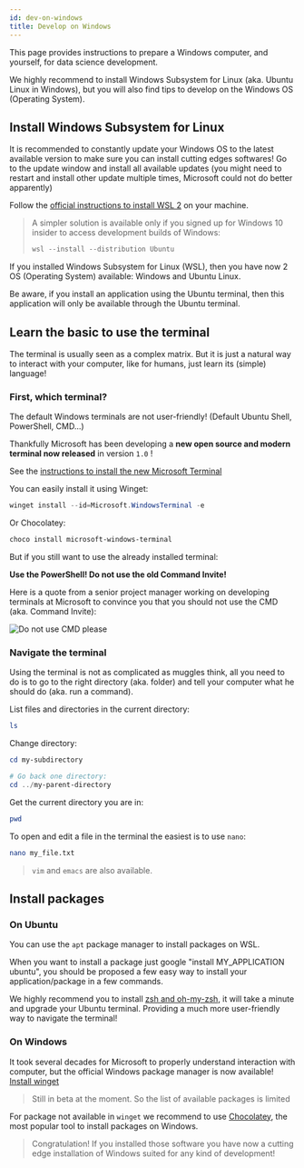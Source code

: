 ```yaml
---
id: dev-on-windows
title: Develop on Windows
---
```


This page provides instructions to prepare a Windows computer, and yourself, for data science development. 

We highly recommend to install Windows Subsystem for Linux (aka. Ubuntu Linux in Windows), but you will also find tips to develop on the Windows OS (Operating System).

## Install Windows Subsystem for Linux

It is recommended to constantly update your Windows OS to the latest available version to make sure you can install cutting edges softwares! Go to the update window and install all available updates (you might need to restart and install other update multiple times, Microsoft could not do better apparently)

Follow the [official instructions to install WSL 2](https://docs.microsoft.com/en-us/windows/wsl/install-win10) on your machine.

> A simpler solution is available only if you signed up for Windows 10 insider to access development builds of Windows:
>
> ```powershell
> wsl --install --distribution Ubuntu
> ```
>

If you installed Windows Subsystem for Linux (WSL), then you have now 2 OS (Operating System) available: Windows and Ubuntu Linux.

Be aware, if you install an application using the Ubuntu terminal, then this application will only be available through the Ubuntu terminal.

## Learn the basic to use the terminal

The terminal is usually seen as a complex matrix. But it is just a natural way to interact with your computer, like for humans, just learn its (simple) language!

### First, which terminal?

The default Windows terminals are not user-friendly! (Default Ubuntu Shell, PowerShell, CMD...)

Thankfully Microsoft has been developing a **new open source and modern terminal now released** in version `1.0` ! 

See the [instructions to install the new Microsoft Terminal](https://github.com/microsoft/terminal)

You can easily install it using Winget:

```powershell
winget install --id=Microsoft.WindowsTerminal -e
```

Or Chocolatey:

```powershell
choco install microsoft-windows-terminal
```

But if you still want to use the already installed terminal:

**Use the PowerShell! Do not use the old Command Invite!**

Here is a quote from a senior project manager working on developing terminals at Microsoft to convince you that you should not use the CMD (aka. Command Invite):

![Do not use CMD please](/best-practices/img/do_not_use_cmd_please.png)

### Navigate the terminal

Using the terminal is not as complicated as muggles think, all you need to do is to go to the right directory (aka. folder) and tell your computer what he should do (aka. run a command).

List files and directories in the current directory:

```powershell
ls
```

Change directory:

```powershell
cd my-subdirectory

# Go back one directory:
cd ../my-parent-directory
```

Get the current directory you are in:

```powershell
pwd
```

To open and edit a file in the terminal the easiest is to use `nano`:

```bash
nano my_file.txt
```

> `vim` and `emacs` are also available.

## Install packages

### On Ubuntu

You can use the `apt` package manager to install packages on WSL.

When you want to install a package just google "install MY_APPLICATION ubuntu", you should be proposed a few easy way to install your application/package in a few commands.

We highly recommend you to install [zsh and oh-my-zsh](https://ohmyz.sh/), it will take a minute and upgrade your Ubuntu terminal. Providing a much more user-friendly way to navigate the terminal!

### On Windows

It took several decades for Microsoft to properly understand interaction with computer, but the official Windows package manager is now available! [Install winget](https://github.com/microsoft/winget-cli)

> Still in beta at the moment. So the list of available packages is limited

For package not available in `winget` we recommend to use [Chocolatey](https://chocolatey.org/), the most popular tool to install packages on Windows. 

> Congratulation! If you installed those software you have now a cutting edge installation of Windows suited for any kind of development! 